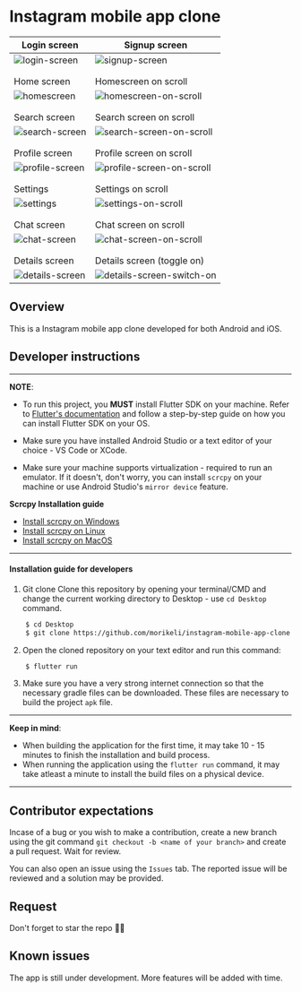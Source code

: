 # Instagram mobile app clone

| Login screen  | Signup screen |
| ------------- | ------------- |
| ![login-screen](https://github.com/user-attachments/assets/e32d329f-026d-4b47-a479-3d924de5689e) | ![signup-screen](https://github.com/user-attachments/assets/7038f7e4-43c6-4a76-b928-fdaa9f66daa5) |
|    |  |
|    |  |
| Home screen   | Homescreen on scroll |
| ![homescreen](https://github.com/user-attachments/assets/39ed7157-d83a-4670-aefc-5c362523252a) | ![homescreen-on-scroll](https://github.com/user-attachments/assets/c4a40d06-2b24-4717-a395-20e15c1f1af0) |
|    |  |
|    |  |
| Search screen | Search screen on scroll |
| ![search-screen](https://github.com/user-attachments/assets/41ac95f3-1771-4428-9fff-3162d3e00a68) | ![search-screen-on-scroll](https://github.com/user-attachments/assets/8d9f9917-96bd-4f88-8d1d-04cbe0abbd04) |
|    |  |
|    |  |
| Profile screen | Profile screen on scroll |
| ![profile-screen](https://github.com/user-attachments/assets/a2ef5a2b-8aea-4ad4-a7e7-b359a0c00b46) | ![profile-screen-on-scroll](https://github.com/user-attachments/assets/47410d7f-b0bd-46da-9d5b-c216af3b0c96) |
|    |   |
|    |   |
| Settings | Settings on scroll |
| ![settings](https://github.com/user-attachments/assets/10c3fc78-2adf-455c-b905-5d0ca1ebbeda) | ![settings-on-scroll](https://github.com/user-attachments/assets/c1d9462b-ccdc-47f9-9b12-5d830f16f067) |
|    |   |
|    |   |
| Chat screen | Chat screen on scroll |
| ![chat-screen](https://github.com/user-attachments/assets/57c60b92-b796-4b45-8f8b-098d1de93d47) | ![chat-screen-on-scroll](https://github.com/user-attachments/assets/d23930d8-111f-410f-9e50-68164b6e01f1) |
|    |   |
|    |   |
| Details screen | Details screen (toggle on) |
| ![details-screen](https://github.com/user-attachments/assets/ce65b762-7f52-4a0c-85b5-bd09b8cbb77f) | ![details-screen-switch-on](https://github.com/user-attachments/assets/763f26f0-7217-432d-ba95-c43eb3f2d8c5) |


## Overview
This is a Instagram mobile app clone developed for both Android and iOS.


## Developer instructions
---
**NOTE**: 
* To run this project, you **MUST** install Flutter SDK on your machine. Refer to [Flutter's documentation](https://docs.flutter.dev/get-started/install) and follow a step-by-step guide on how you can install Flutter SDK on your OS.

* Make sure you have installed Android Studio or a text editor of your choice - VS Code or XCode.

* Make sure your machine supports virtualization - required to run an emulator. If it doesn't, don't worry, you can install `scrcpy` on your machine or use Android Studio's `mirror device` feature.

**Scrcpy Installation guide** 
* [Install scrcpy on Windows](https://github.com/Genymobile/scrcpy/blob/master/doc/windows.md)
* [Install scrcpy on Linux](https://github.com/Genymobile/scrcpy/blob/master/doc/linux.md)
* [Install scrcpy on MacOS](https://github.com/Genymobile/scrcpy/blob/master/doc/macos.md)

---


#### Installation guide for developers

1. Git clone
Clone this repository by opening your terminal/CMD and change the current working directory to Desktop - use `cd Desktop` command.
```bash
    $ cd Desktop
    $ git clone https://github.com/morikeli/instagram-mobile-app-clone.git
```

2. Open the cloned repository on your text editor and run this command:
```bash
    $ flutter run
```
3. Make sure you have a very strong internet connection so that the necessary gradle files can be downloaded. These files are necessary to build the project `apk` file.

---
**Keep in mind**:
* When building the application for the first time, it may take 10 - 15 minutes to finish the installation and build process.
* When running the application using the `flutter run` command, it may take atleast a minute to install the build files on a physical device.
---


## Contributor expectations
Incase of a bug or you wish to make a contribution, create a new branch using the git command `git checkout -b <name of your branch>` and create a pull request. Wait for review.

You can also open an issue using the `Issues` tab. The reported issue will be reviewed and a solution may be provided.


## Request
Don't forget to star the repo 🌟😉


## Known issues
The app is still under development. More features will be added with time.
